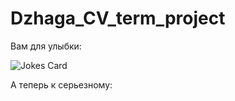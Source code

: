 # Dzhaga_CV_term_project

Вам для улыбки:

![Jokes Card](https://readme-jokes.vercel.app/api)

А теперь к серьезному: 

